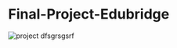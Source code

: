 # Final-Project-Edubridge

![project dfsgrsgsrf](https://user-images.githubusercontent.com/98824022/177527326-49d180d7-46b9-4d1b-8b14-1193269ae8b2.jpg)
